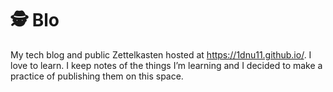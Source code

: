 # 🕵  Blo

My tech blog and public Zettelkasten hosted at https://1dnu11.github.io/. I love to learn. I keep notes of the things I’m learning and I decided to make a practice of publishing them on this space.
